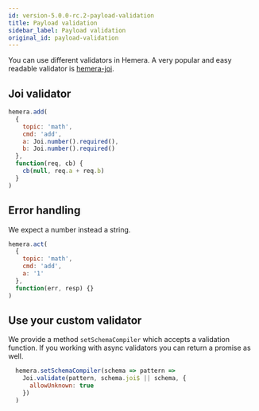 ```yaml
---
id: version-5.0.0-rc.2-payload-validation
title: Payload validation
sidebar_label: Payload validation
original_id: payload-validation
---
```


You can use different validators in Hemera. A very popular and easy readable validator is [hemera-joi](https://github.com/hemerajs/hemera/tree/master/packages/hemera-joi).

## Joi validator

```js
hemera.add(
  {
    topic: 'math',
    cmd: 'add',
    a: Joi.number().required(),
    b: Joi.number().required()
  },
  function(req, cb) {
    cb(null, req.a + req.b)
  }
)
```

## Error handling

We expect a number instead a string.

```js
hemera.act(
  {
    topic: 'math',
    cmd: 'add',
    a: '1'
  },
  function(err, resp) {}
)
```

## Use your custom validator

We provide a method `setSchemaCompiler` which accepts a validation function. If you working with async validators you can return a promise as well.

```js
  hemera.setSchemaCompiler(schema => pattern =>
    Joi.validate(pattern, schema.joi$ || schema, {
      allowUnknown: true
    })
  )
```
